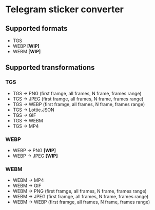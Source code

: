 # Telegram sticker converter

## Supported formats
- TGS
- WEBP **[WIP]**
- WEBM **[WIP]**

## Supported transformations
### TGS
- TGS &rarr; PNG (first framge, all frames, N frame, frames range)
- TGS &rarr; JPEG (first framge, all frames, N frame, frames range)
- TGS &rarr; WEBP (first framge, all frames, N frame, frames range)
- TGS &rarr; Lottie.JSON
- TGS &rarr; GIF
- TGS &rarr; WEBM
- TGS &rarr; MP4

### WEBP
- WEBP &rarr; PNG **[WIP]**
- WEBP &rarr; JPEG **[WIP]**

### WEBM
- WEBM &rarr; MP4
- WEBM &rarr; GIF 
- WEBM &rarr; PNG (first framge, all frames, N frame, frames range)
- WEBM &rarr; JPEG (first framge, all frames, N frame, frames range)
- WEBM &rarr; WEBP (first framge, all frames, N frame, frames range)